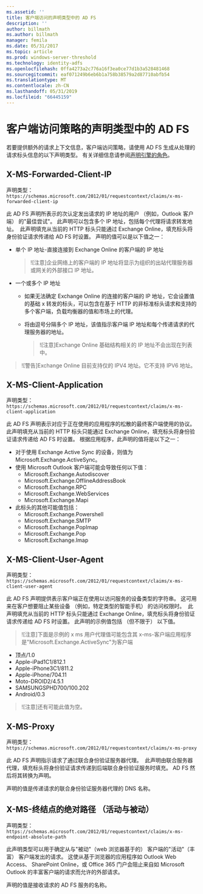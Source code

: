 ```yaml
---
ms.assetid: ''
title: 客户端访问的声明类型中的 AD FS
description: ''
author: billmath
ms.author: billmath
manager: femila
ms.date: 05/31/2017
ms.topic: article
ms.prod: windows-server-threshold
ms.technology: identity-adfs
ms.openlocfilehash: 0ffa4273a2c776a16f3ea0ce77d1b3a528481468
ms.sourcegitcommit: eaf071249b6eb6b1a758b38579a2d87710abfb54
ms.translationtype: MT
ms.contentlocale: zh-CN
ms.lasthandoff: 05/31/2019
ms.locfileid: "66445159"
---
```

# <a name="client-access-policy-claim-types-in-ad-fs"></a>客户端访问策略的声明类型中的 AD FS

若要提供额外的请求上下文信息，客户端访问策略，请使用 AD FS 生成从处理的请求标头信息的以下声明类型。  有关详细信息请参阅[声明引擎的角色](../technical-reference/the-role-of-the-claims-engine.md)。

## <a name="x-ms-forwarded-client-ip"></a>X-MS-Forwarded-Client-IP

声明类型： `https://schemas.microsoft.com/2012/01/requestcontext/claims/x-ms-forwarded-client-ip`

此 AD FS 声明所表示的次认定发出请求的 IP 地址的用户 （例如，Outlook 客户端） 的"最佳尝试"。 此声明可以包含多个 IP 地址，包括每个代理将请求转发地址。  此声明填充从当前的 HTTP 标头只能通过 Exchange Online，填充标头将身份验证请求传递给 AD FS 时设置。 声明的值可以是以下值之一：


- 单个 IP 地址-直接连接到 Exchange Online 的客户端的 IP 地址

    >![注意]企业网络上的客户端的 IP 地址将显示为组织的出站代理服务器或网关的外部接口 IP 地址。

- 一个或多个 IP 地址
  - 如果无法确定 Exchange Online 的连接的客户端的 IP 地址，它会设置值的基础 x 转发的标头，可以包含在基于 HTTP 的非标准标头请求和支持的多个客户端，负载均衡器的值和市场上的代理。
  - 将由逗号分隔多个 IP 地址，该值指示客户端 IP 地址和每个传递请求的代理服务器的地址。

    >![注意]Exchange Online 基础结构相关的 IP 地址不会出现在列表中。


>![警告]Exchange Online 目前支持仅的 IPV4 地址。它不支持 IPV6 地址。 


## <a name="x-ms-client-application"></a>X-MS-Client-Application

声明类型： `https://schemas.microsoft.com/2012/01/requestcontext/claims/x-ms-client-application`

此 AD FS 声明表示对应于正在使用的应用程序的松散的最终客户端使用的协议。  此声明填充从当前的 HTTP 标头只能通过 Exchange Online，填充标头将身份验证请求传递给 AD FS 时设置。 根据应用程序，此声明的值将是以下之一：



- 对于使用 Exchange Active Sync 的设备，则值为 Microsoft.Exchange.ActiveSync。 
- 使用 Microsoft Outlook 客户端可能会导致任何以下值：
    - Microsoft.Exchange.Autodiscover
    - Microsoft.Exchange.OfflineAddressBook
    - Microsoft.Exchange.RPC
    - Microsoft.Exchange.WebServices
    - Microsoft.Exchange.Mapi
- 此标头的其他可能值包括：
    - Microsoft.Exchange.Powershell
    - Microsoft.Exchange.SMTP
    - Microsoft.Exchange.PopImap
    - Microsoft.Exchange.Pop
    - Microsoft.Exchange.Imap

## <a name="x-ms-client-user-agent"></a>X-MS-Client-User-Agent

声明类型： `https://schemas.microsoft.com/2012/01/requestcontext/claims/x-ms-client-user-agent`

此 AD FS 声明提供表示客户端正在使用以访问服务的设备类型的字符串。 这可用来在客户想要阻止某些设备 （例如，特定类型的智能手机） 的访问权限时。  此声明填充从当前的 HTTP 标头只能通过 Exchange Online，填充标头将身份验证请求传递给 AD FS 时设置。 此声明的示例值包括 （但不限于） 以下值。
>![注意]下面是示例的 x ms 用户代理值可能包含其 x-ms-客户端应用程序是"Microsoft.Exchange.ActiveSync"为客户端

- 顶点/1.0
- Apple-iPad1C1/812.1
- Apple-iPhone3C1/811.2
- Apple-iPhone/704.11
- Moto-DROID2/4.5.1
- SAMSUNGSPHD700/100.202
- Android/0.3

>![注意]还有可能此值为空。


## <a name="x-ms-proxy"></a>X-MS-Proxy

声明类型： `https://schemas.microsoft.com/2012/01/requestcontext/claims/x-ms-proxy`

此 AD FS 声明指示请求了通过联合身份验证服务器代理。  此声明由联合服务器代理，填充标头将身份验证请求传递到后端联合身份验证服务时填充。 AD FS 然后将其转换为声明。 

声明的值是传递请求的联合身份验证服务器代理的 DNS 名称。

## <a name="x-ms-endpoint-absolute-path-active-vs-passive"></a>X-MS-终结点的绝对路径 （活动与被动）

声明类型： `https://schemas.microsoft.com/2012/01/requestcontext/claims/x-ms-endpoint-absolute-path`

此声明类型可以用于确定从与"被动"（web 浏览器基于的） 客户端的"活动"（丰富） 客户端发出的请求。 这使从基于浏览器的应用程序如 Outlook Web Access、 SharePoint Online，或 Office 365 门户会阻止来自如 Microsoft Outlook 的丰富客户端的请求而允许的外部请求。

声明的值是接收请求的 AD FS 服务的名称。
